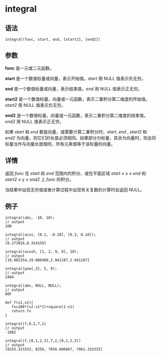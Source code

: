 # integral

## 语法

`integral(func, start, end, [start2], [end2])`

## 参数

**func** 是一元或二元函数。

**start** 是一个数值标量或向量，表示开始值。*start* 用 NULL 值表示负无穷。

**end** 是一个数值标量或向量，表示结束值。*end* 用 NULL 值表示正无穷。

**start2** 是一个数值标量，向量或一元函数，表示二重积分第二维度的开始值。*start2* 用 NULL 值表示负无穷。

**end2** 是一个数值标量，向量或一元函数，表示二重积分第二维度的结束值。*end2* 用 NULL 值表示正无穷。

如果 *start* 和 *end* 都是向量，或需要计算二重积分时，*start*, *end* , *start2*
和 *end2* 为向量，则它们的长度必须相同。如果部分为标量，其余为向量时，则会将标量当作与向量长度相同，所有元素值等于该标量的向量。

## 详情

返回 *func* 在 *start* 和 *end* 范围内的积分，或在平面区域
*start* ≤ x ≤ *end* 和 *start2* ≤ y ≤ *end2* 上 *func*
的积分。

当结果中出现无穷值或者计算过程中出现有关复数的计算时会返回 NULL。

## 例子

```
integral(abs, -10, 10);
// output
100

integral(acos, [0.1, -0.10], [0.3, 0.10]);
// output
[0.273816,0.314159]

integral(acosh, [1, 2, 9, 9], 10);
// output
[19.982354,19.080489,2.941187,2.941187]

integral(pow{,3}, 5, 9);
// output
1484

integral(abs, NULL, NULL);
// output
00F

def f(x1,x2){
   fx=100*(x2-x1*2)+square(1-x1)
   return fx
}

integral(f,0,1,7,1)
// output
-1802

integral(f,[0,1,2,3],7,2,[0,1,2,3])
// output
[8255.333333, 8256, 7856.666667, 7061.333333]
```

